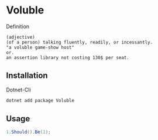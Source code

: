 # Voluble
Definition
```quote
(adjective)
(of a person) talking fluently, readily, or incessantly.
"a voluble game-show host"
or.
an assertion library not costing 130$ per seat.
```

## Installation
Dotnet-Cli
```bash
dotnet add package Voluble
```

## Usage
```csharp
1.Should().Be(1);
```